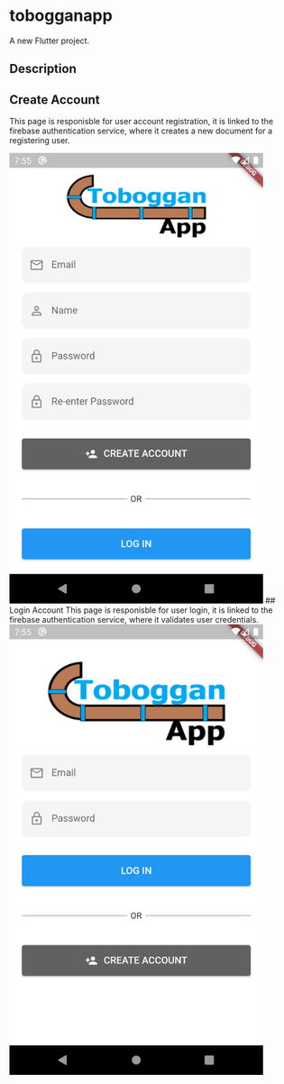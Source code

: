 # tobogganapp

A new Flutter project.

## Description

## Create Account
This page is responisble for user account registration, it is linked to the firebase authentication service, where it creates a new document for a registering user.

<img src="Screenshots/create_account.png" alt="description" width="450"/>
## Login Account
This page is responisble for user login, it is linked to the firebase authentication service, where it validates user credentials.

<img src="Screenshots/login.png" alt="description" width="450"/>
